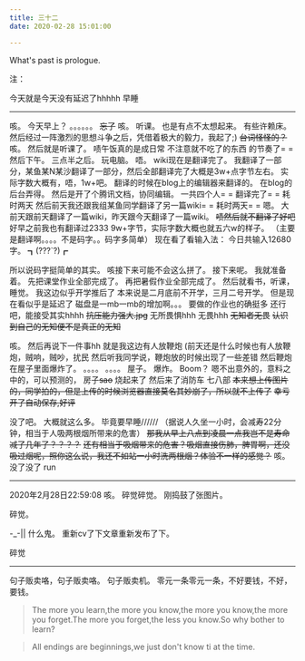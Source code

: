 ```yaml
---
title: 三十二
date: 2020-02-28 15:01:00

---
```

What's past is prologue.

<!--more-->注：
今天就是今天没有延迟了hhhhh
早睡


----------
咳。
今天早上？
。。。。。。
~~忘了~~
咳。
听课。
也是有点不太想起来。
有些许赖床。
然后经过一阵激烈的思想斗争之后，凭借着极大的毅力，我起了;)
~~台词怪怪的？~~
咳。
然后就是听课了。
啧午饭真的是成日常 不注意就不吃了的东西 的节奏了= =
然后下午。
三点半之后。
玩电脑。
唔。
wiki现在是翻译完了。
我翻译了一部分，某鱼某N某沙翻译了一部分，然后全部翻译完了大概是3w+点字节左右。
实际字数大概有，唔，1w+吧。
翻译的时候在blog上的编辑器来翻译的。
在blog的后台弄得。
然后是开了个腾讯文档，协同编辑。
一共四个人= =
翻译完了= =
耗时两天
然后前天我还跟我组某鱼同学翻译了另一篇wiki= =
耗时两天= =
嗯。
大前天跟前天翻译了一篇wiki，昨天跟今天翻译了一篇wiki。
~~啧然后就不翻译了好吧~~
好早之前我也有翻译过2333
9w+字节，实际字数大概也就五六w的样子。
（主要是翻译啊。。。。不是码字。。码字多简单）
现在看了看输入法：
今日共输入12680字。
┓(???`?)┏

所以说码字挺简单的其实。
咳接下来可能不会这么拼了。
接下来呢。
我就准备着。
先把课堂作业全部完成了。
再把暑假作业全部完成了。
然后就看书，听课，睡觉。
我这边似乎开学推后了
本来说是二月底前不开学，三月二号开学。
但是现在看似乎是延迟了
磁盘是一mb一mb的增加啊。。。
要做的作业也的确挺多
还行吧，能接受其实hhhh
~~抗压能力强大.jpg~~
无所畏惧hhh
无畏hhh
~~无知者无畏~~
~~认识到自己的无知便不是真正的无知~~

咳。
然后再说下一件事hh
就是我这边有人放鞭炮
(前天还是什么时候也有人放鞭炮，贼响，贼吵，扰民
然后听我同学说，鞭炮放的时候出现了一些差错
然后鞭炮在屋子里面爆炸了。
。。。。
。。。。
屋子。
爆炸。
Boom？
嗯不出意外的，意料之中的，可以预测的，
房子~~sao~~ 烧起来了
然后来了消防车
七八部
~~本来想上传图片的，同学拍的，但是上传的时候浏览器直接莫名其妙崩了，所以就不上传了~~
~~幸亏开了自动保存,好评~~

没了吧。
大概就这么多。
毕竟要早睡//////
（据说人久坐一小时，会减寿22分钟，相当于人吸两根烟所带来的危害）
~~那我从早上八点到凌晨一点我岂不是寿命减了几年了？？？？~~
~~还有相当于吸烟带来的危害？吸烟直接伤肺，脾胃啊，还没吸过烟呢，照你这么说，我还不如站一小时洗两根烟？体验不一样的感觉？~~
咳。
没了没了
run


----------
2020年2月28日22:59:08
咳。
碎觉碎觉。
刚捣鼓了张图片。

碎觉。

-_-||
什么鬼。
重新cv了下文章重新发布了下。

碎觉

----------
句子贩卖咯，句子贩卖咯。
句子贩卖机。
零元一条零元一条，不好要钱，不好，要钱。

> The more you learn,the more you know,the more you know,the more you forget.The more you forget,the less you know.So why bother to learn?


> All endings are beginnings,we just don't know ti at the time.
